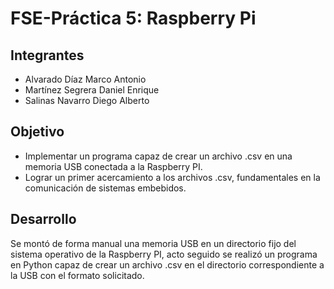 # FSE-Práctica 5: Raspberry Pi

## Integrantes
* Alvarado Díaz Marco Antonio
* Martínez Segrera Daniel Enrique
* Salinas Navarro Diego Alberto

## Objetivo 
* Implementar un programa capaz de crear un archivo .csv en una memoria USB conectada a la Raspberry PI.
* Lograr un primer acercamiento a los archivos .csv, fundamentales en la comunicación de sistemas embebidos.

## Desarrollo
Se montó de forma manual una memoria USB en un directorio fijo del sistema operativo de la Raspberry PI, acto seguido se realizó un programa en Python capaz de crear un archivo .csv en el directorio correspondiente a la USB con el formato solicitado.
